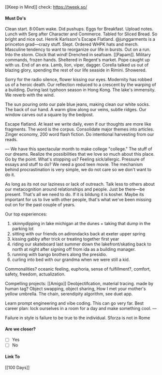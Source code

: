 [[Keep in Mind]]
check: https://tweek.so/
#### Must Do's

Clean start. 8:00am wake. Did pushups. Eggs for Breakfast. Upload notes. Lunch with Serg after Character and Commerce. Tabled for Sliced Bread. So bright and nice out. Henrik Karlsson's Escape Flatland. @junggarments is a princeton grad—crazy stuff. Slept. Ordered WHPK hats and merch. Masculine tendency to want to reorganize our life in bursts. Out on a run. Into the storm. Clock that wind! Drenched in seafoam. [[Papam]]. Military commands, frozen hands. Sheltered in Regent's market. Pope caught up with us. End of an era. Lamb, lion, viper, dagger. Corella talked us out of blazing glory, spending the rest of our life seaside in Rimini. Showered. 

Sorry for the radio silence, flower kissing our eyes.
Modernity has robbed us of a heroic death.
Our reflection reduced to a crescent by the warping of a building.
During last typhoon season in Hong Kong. 
The lake's immensity.
We reverb with the wind. 

The sun pouring onto our pale blue jeans, making clean our white socks. The back of our hand. A warm glow along our veins, subtle ridges. Our window carves out a square by the bedpost.

Escape flatland. At least we write daily, even if our thoughts are more like fragments. The word is the corpus. Consolidate major themes into articles. Zinger economy, 200 word flash fiction. Do intentional harvesting from our reads.

—
We have this spectacular month to make college "college." The stuff of our dreams. Realize the possibilities that we love so much about this place. Go by the point. What's stopping us? Feeling sick/allergic. Pressure of essays and stuff to do? We need a good teen movie. The mechanism behind procrastination is very simple, we do not care so we don't want to do it.

As long as its not our laziness or lack of outreach. Talk less to others about our metacognition around relationships and people. Just be there—be present. That's all we need to do. If it is bildung it is kosher. Maybe its important for us to live with other people, that's what we've been missing out on for the past couple of years.

Our top experiences:
1. skinnydipping in lake michigan at the dunes + taking that dump in the parking lot
2. sitting with our friends on adirondacks back at exeter upper spring
3. kissing gabby after trick or treating together first year
4. riding our skateboard last summer down the lakefront/skating back to north at night after signing off from ida as a building manager.
5. running with bango brothers along the presidio.
6. curling into bed with our grandma when we were still a kid.

Commonalities? oceanic feeling, euphoria, sense of fulfillment?, comfort, safety, freedom, actualization. 

Compelling projects: [[Amigo]]
Deobjectifcation, material tracing. made by human tag?
Object swapping, object sharing, How I met your mother's yellow umbrella. 
The chain, serendipity algorithm, see duet app. 

Learn prompt engineering and vibe coding.
This can go very far.
Best career plan: lock ourselves in a room for a day and make something cool. 
—

Failure in style is failure to be true to the individual.
Sforza is not in Rome
#### Are we closer?
- [ ] Yes
- [ ] No
#### Link To
[[100 Days]]